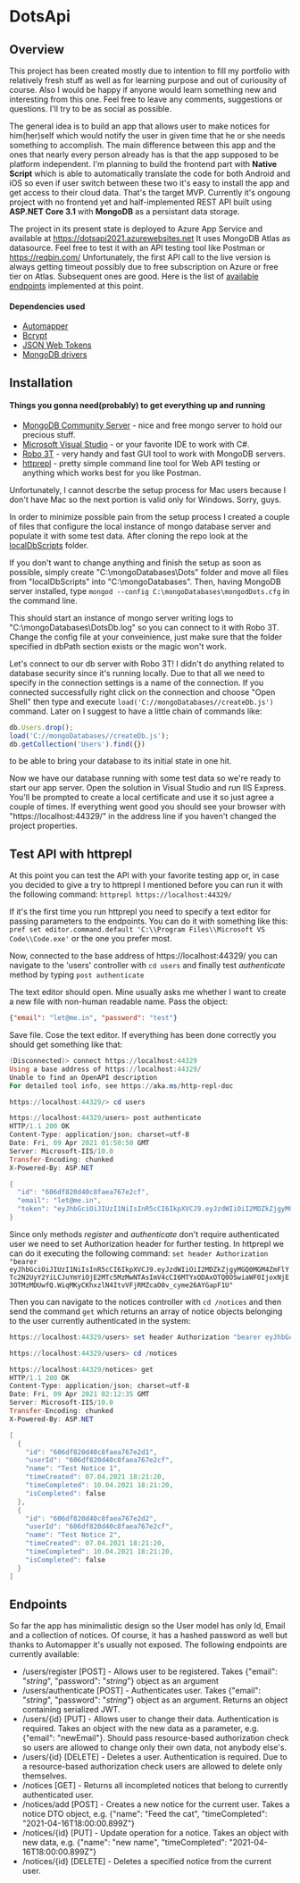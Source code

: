 # DotsApi

## Overview

This project has been created mostly due to intention to fill my portfolio with relatively fresh stuff as well as for learning purpose and out of curiousity of course. Also I would be happy if anyone would learn something new and interesting from this one. Feel free to leave any comments, suggestions or questions. I'll try to be as social as possible.

The general idea is to build an app that allows user to make notices for him(her)self which would notify the user in given time that he or she needs something to accomplish. The main difference between this app and the ones that nearly every person already has is that the app supposed to be platform independent. I'm planning to build the frontend part with **Native Script** which is able to automatically translate the code for both Android and iOS so even if user switch between these two it's easy to install the app and get access to their cloud data. That's the target MVP. Currently it's ongoung project with no frontend yet and half-implemented REST API built using **ASP.NET Core 3.1** with **MongoDB** as a persistant data storage.

The project in its present state is deployed to Azure App Service and available at https://dotsapi2021.azurewebsites.net It uses MongoDB Atlas as datasource. Feel free to test it with an API testing tool like Postman or https://reqbin.com/ Unfortunately, the first API call to the live version is always getting timeout possibly due to free subscription on Azure or free tier on Atlas. Subsequent ones are good. Here is the list of [available endpoints](#endpoints) implemented at this point.

#### Dependencies used
- [Automapper](https://docs.automapper.org/en/latest/Getting-started.html)
- [Bcrypt](https://en.wikipedia.org/wiki/Bcrypt)
- [JSON Web Tokens](https://jwt.io/)
- [MongoDB drivers](https://www.mongodb.com/)

## Installation

#### Things you gonna need(probably) to get everything up and running
- [MongoDB Community Server](https://www.mongodb.com/try/download/community) - nice and free mongo server to hold our precious stuff.
- [Microsoft Visual Studio](https://visualstudio.microsoft.com/) - or your favorite IDE to work with C#.
- [Robo 3T](https://www.robomongo.org/download) - very handy and fast GUI tool to work with MongoDB servers.
- [httprepl](https://docs.microsoft.com/en-us/aspnet/core/web-api/http-repl/?view=aspnetcore-3.1&tabs=windows) - pretty simple command line tool for Web API testing or anything which works best for you like Postman.

Unfortunately, I cannot descrbe the setup process for Mac users because I don't have Mac so the next portion is valid only for Windows. Sorry, guys.

In order to minimize possible pain from the setup process I created a couple of files that configure the local instance of mongo database server and populate it with some test data. After cloning the repo look at the [localDbScripts](localDbScripts/) folder. 

If you don't want to change anything and finish the setup as soon as possible, simply create "C:\mongoDatabases\Dots" folder and move all files from "localDbScripts" into "C:\mongoDatabases". Then, having MongoDB server installed, type `mongod --config C:\mongoDatabases\mongodDots.cfg` in the command line. 

This should start an instance of mongo server writing logs to "C:\mongoDatabases\DotsDb.log" so you can connect to it with Robo 3T. Change the config file at your conveinience, just make sure that the folder specified in dbPath section exists or the magic won't work.

Let's connect to our db server with Robo 3T! I didn't do anything related to database security since it's running locally. Due to that all we need to specify in the connection settings is a name of the connection. If you connected successfully right click on the connection and choose "Open Shell" then type and execute `load('C://mongoDatabases//createDb.js')` command. Later on I suggest to have a little chain of commands like:
```javascript
db.Users.drop();
load('C://mongoDatabases//createDb.js');
db.getCollection('Users').find({})
```
to be able to bring your database to its initial state in one hit.

Now we have our database running with some test data so we're ready to start our app server. Open the solution in Visual Studio and run IIS Express. You'll be prompted to create a local certificate and use it so just agree a couple of times. If everything went good you should see your browser with "https://localhost:44329/" in the address line if you haven't changed the project properties.

## Test API with httprepl
At this point you can test the API with your favorite testing app or, in case you decided to give a try to httprepl I mentioned before you can run it with the following command: `httprepl https://localhost:44329/`

If it's the first time you run httprepl you need to specify a text editor for passing parameters to the endpoints. You can do it with something like this: `pref set editor.command.default 'C:\\Program Files\\Microsoft VS Code\\Code.exe'` or the one you prefer most.

Now, connected to the base address of https://localhost:44329/ you can navigate to the 'users' controller with `cd users` and finally test *authenticate* method by typing `post authenticate` 

The text editor should open. Mine usually asks me whether I want to create a new file with non-human readable name. Pass the object: 
```json
{"email": "let@me.in", "password": "test"}
```
Save file. Cose the text editor. If everything has been done correctly you should get something like that:
```powershell
(Disconnected)> connect https://localhost:44329
Using a base address of https://localhost:44329/
Unable to find an OpenAPI description
For detailed tool info, see https://aka.ms/http-repl-doc

https://localhost:44329/> cd users

https://localhost:44329/users> post authenticate
HTTP/1.1 200 OK
Content-Type: application/json; charset=utf-8
Date: Fri, 09 Apr 2021 01:50:50 GMT
Server: Microsoft-IIS/10.0
Transfer-Encoding: chunked
X-Powered-By: ASP.NET

{
  "id": "606df820d40c8faea767e2cf",
  "email": "let@me.in",
  "token": "eyJhbGciOiJIUzI1NiIsInR5cCI6IkpXVCJ9.eyJzdWIiOiI2MDZkZjgyMGQ0MGM4ZmFlYTc2N2UyY2YiLCJuYmYiOjE2MTc5MzMwNTAsImV4cCI6MTYxODAxOTQ0OSwiaWF0IjoxNjE3OTMzMDUwfQ.WiqMKyCKhxzlN4ItvVFjRMZcaO0v_cyme26AYGapF1U"
}
```

Since only methods *register* and *authenticate* don't require authenticated user we need to set Authorization header for further testing. In httprepl we can do it executing the following command: `set header Authorization "bearer eyJhbGciOiJIUzI1NiIsInR5cCI6IkpXVCJ9.eyJzdWIiOiI2MDZkZjgyMGQ0MGM4ZmFlYTc2N2UyY2YiLCJuYmYiOjE2MTc5MzMwNTAsImV4cCI6MTYxODAxOTQ0OSwiaWF0IjoxNjE3OTMzMDUwfQ.WiqMKyCKhxzlN4ItvVFjRMZcaO0v_cyme26AYGapF1U"`

Then you can navigate to the notices controller with `cd /notices` and then send the command `get` which returns an array of notice objects belonging to the user currently authenticated in the system:
```powershell
https://localhost:44329/users> set header Authorization "bearer eyJhbGciOiJIUzI1NiIsInR5cCI6IkpXVCJ9.eyJzdWIiOiI2MDZkZjgyMGQ0MGM4ZmFlYTc2N2UyY2YiLCJuYmYiOjE2MTc5MzMwNTAsImV4cCI6MTYxODAxOTQ0OSwiaWF0IjoxNjE3OTMzMDUwfQ.WiqMKyCKhxzlN4ItvVFjRMZcaO0v_cyme26AYGapF1U"

https://localhost:44329/users> cd /notices

https://localhost:44329/notices> get
HTTP/1.1 200 OK
Content-Type: application/json; charset=utf-8
Date: Fri, 09 Apr 2021 02:12:35 GMT
Server: Microsoft-IIS/10.0
Transfer-Encoding: chunked
X-Powered-By: ASP.NET

[
  {
    "id": "606df820d40c8faea767e2d1",
    "userId": "606df820d40c8faea767e2cf",
    "name": "Test Notice 1",
    "timeCreated": 07.04.2021 18:21:20,
    "timeCompleted": 10.04.2021 18:21:20,
    "isCompleted": false
  },
  {
    "id": "606df820d40c8faea767e2d2",
    "userId": "606df820d40c8faea767e2cf",
    "name": "Test Notice 2",
    "timeCreated": 07.04.2021 18:21:20,
    "timeCompleted": 10.04.2021 18:21:20,
    "isCompleted": false
  }
]
```

## Endpoints

So far the app has minimalistic design so the User model has only Id, Email and a collection of notices. Of course, it has a hashed password as well but thanks to Automapper it's usually not exposed. The following endpoints are currently available:

- /users/register [POST] - Allows user to be registered. Takes {"email": "*string*", "password": "*string*"} object as an argument
- /users/authenticate [POST] - Authenticates user. Takes {"email": "*string*", "password": "*string*"} object as an argument. Returns an object containing serialized JWT.
- /users/{id} [PUT] - Allows user to change their data. Authentication is required. Takes an object with the new data as a parameter, e.g. {"email": "newEmail"}. Should pass resource-based authorization check so users are allowed to change only their own data, not anybody else's.
- /users/{id} [DELETE] - Deletes a user. Authentication is required. Due to a resource-based authorization check users are allowed to delete only themselves.
- /notices [GET] - Returns all incompleted notices that belong to currently authenticated user.
- /notices/add [POST] - Creates a new notice for the current user. Takes a notice DTO object, e.g. {"name": "Feed the cat", "timeCompleted": "2021-04-16T18:00:00.899Z"}
- /notices/{id} [PUT] - Update operation for a  notice. Takes an object with new data, e.g. {"name": "new name", "timeCompleted": "2021-04-16T18:00:00.899Z"}
- /notices/{id} [DELETE] - Deletes a specified notice from the current user.